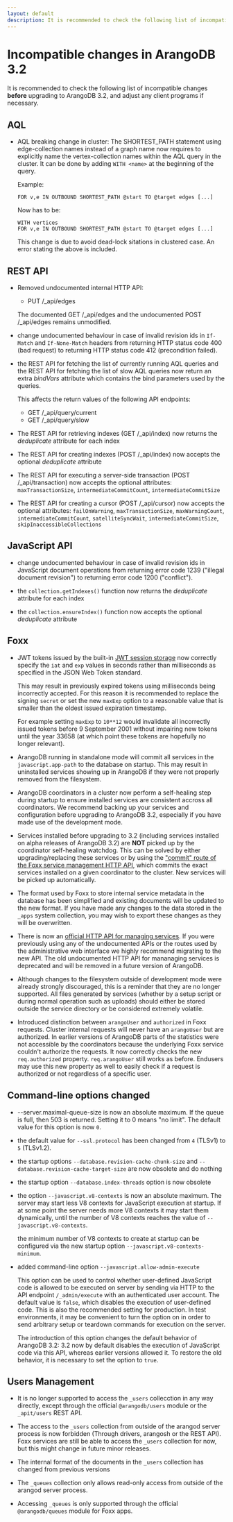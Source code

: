 ```yaml
---
layout: default
description: It is recommended to check the following list of incompatible changes beforeupgrading to ArangoDB 3
---
```

Incompatible changes in ArangoDB 3.2
====================================

It is recommended to check the following list of incompatible changes **before**
upgrading to ArangoDB 3.2, and adjust any client programs if necessary.

AQL
---

* AQL breaking change in cluster:
  The SHORTEST_PATH statement using edge-collection names instead
  of a graph name now requires to explicitly name the vertex-collection names
  within the AQL query in the cluster. It can be done by adding `WITH <name>`
  at the beginning of the query.

  Example:
  ```
  FOR v,e IN OUTBOUND SHORTEST_PATH @start TO @target edges [...]
  ```

  Now has to be:

  ```
  WITH vertices
  FOR v,e IN OUTBOUND SHORTEST_PATH @start TO @target edges [...]
  ```

  This change is due to avoid dead-lock sitations in clustered case.
  An error stating the above is included.


REST API
--------

* Removed undocumented internal HTTP API:
  * PUT /_api/edges

  The documented GET /_api/edges and the undocumented POST /_api/edges remains unmodified.

* change undocumented behaviour in case of invalid revision ids in
  `If-Match` and `If-None-Match` headers from returning HTTP status code 400 (bad request)
  to returning HTTP status code 412 (precondition failed).

* the REST API for fetching the list of currently running AQL queries and the REST API
  for fetching the list of slow AQL queries now return an extra *bindVars* attribute which
  contains the bind parameters used by the queries.

  This affects the return values of the following API endpoints:
  * GET /_api/query/current
  * GET /_api/query/slow

* The REST API for retrieving indexes (GET /_api/index) now returns the *deduplicate*
  attribute for each index

* The REST API for creating indexes (POST /_api/index) now accepts the optional *deduplicate*
  attribute

* The REST API for executing a server-side transaction (POST /_api/transaction) now accepts the optional attributes: `maxTransactionSize`, `intermediateCommitCount`, `intermediateCommitSize`

* The REST API for creating a cursor (POST /_api/cursor) now accepts the optional attributes: `failOnWarning`, `maxTransactionSize`, `maxWarningCount`, `intermediateCommitCount`, `satelliteSyncWait`, `intermediateCommitSize`, `skipInaccessibleCollections`

JavaScript API
--------------

* change undocumented behaviour in case of invalid revision ids in
  JavaScript document operations from returning error code 1239 ("illegal document revision")
  to returning error code 1200 ("conflict").

* the `collection.getIndexes()` function now returns the *deduplicate* attribute for each index

* the `collection.ensureIndex()` function now accepts the optional *deduplicate* attribute


Foxx
----

* JWT tokens issued by the built-in [JWT session storage](foxx-sessions-storages-jwt.html) now correctly specify the `iat` and `exp` values in seconds rather than milliseconds as specified in the JSON Web Token standard.

  This may result in previously expired tokens using milliseconds being incorrectly accepted. For this reason it is recommended to replace the signing `secret` or set the new `maxExp` option to a reasonable value that is smaller than the oldest issued expiration timestamp.

  For example setting `maxExp` to `10**12` would invalidate all incorrectly issued tokens before 9 September 2001 without impairing new tokens until the year 33658 (at which point these tokens are hopefully no longer relevant).

* ArangoDB running in standalone mode will commit all services in the `javascript.app-path` to the database on startup. This may result in uninstalled services showing up in ArangoDB if they were not properly removed from the filesystem.

* ArangoDB coordinators in a cluster now perform a self-healing step during startup to ensure installed services are consistent accross all coordinators. We recommend backing up your services and configuration before upgrading to ArangoDB 3.2, especially if you have made use of the development mode.

* Services installed before upgrading to 3.2 (including services installed on alpha releases of ArangoDB 3.2) are **NOT** picked up by the coordinator self-healing watchdog. This can be solved by either upgrading/replacing these services or by using the ["commit" route of the Foxx service management HTTP API](../http/foxx-miscellaneous.html), which commits the exact services installed on a given coordinator to the cluster. New services will be picked up automatically.

* The format used by Foxx to store internal service metadata in the database has been simplified and existing documents will be updated to the new format. If you have made any changes to the data stored in the `_apps` system collection, you may wish to export these changes as they will be overwritten.

* There is now an [official HTTP API for managing services](../http/foxx.html). If you were previously using any of the undocumented APIs or the routes used by the administrative web interface we highly recommend migrating to the new API. The old undocumented HTTP API for mananaging services is deprecated and will be removed in a future version of ArangoDB.

* Although changes to the filesystem outside of development mode were already strongly discouraged, this is a reminder that they are no longer supported. All files generated by services (whether by a setup script or during normal operation such as uploads) should either be stored outside the service directory or be considered extremely volatile.

* Introduced distinction between `arangoUser` and `authorized` in Foxx requests. Cluster internal requests will never have an `arangoUser` but are authorized. In earlier versions of ArangoDB parts of the statistics were not accessible by the coordinators because the underlying Foxx service couldn't authorize the requests. It now correctly checks the new `req.authorized` property. `req.arangoUser` still works as before. Endusers may use this new property as well to easily check if a request is authorized or not regardless of a specific user.


Command-line options changed
----------------------------

* --server.maximal-queue-size is now an absolute maximum. If the queue is
  full, then 503 is returned. Setting it to 0 means "no limit". The default
  value for this option is now `0`.

* the default value for `--ssl.protocol` has been changed from `4` (TLSv1) to `5` (TLSv1.2).

* the startup options `--database.revision-cache-chunk-size` and
  `--database.revision-cache-target-size` are now obsolete and do nothing

* the startup option `--database.index-threads` option is now obsolete

* the option `--javascript.v8-contexts` is now an absolute maximum. The server
  may start less V8 contexts for JavaScript execution at startup. If at some
  point the server needs more V8 contexts it may start them dynamically, until
  the number of V8 contexts reaches the value of `--javascript.v8-contexts`.

  the minimum number of V8 contexts to create at startup can be configured via
  the new startup option `--javascript.v8-contexts-minimum`.

* added command-line option `--javascript.allow-admin-execute`

  This option can be used to control whether user-defined JavaScript code
  is allowed to be executed on server by sending via HTTP to the API endpoint
  `/_admin/execute`  with an authenticated user account.
  The default value is `false`, which disables the execution of user-defined
  code. This is also the recommended setting for production. In test environments,
  it may be convenient to turn the option on in order to send arbitrary setup
  or teardown commands for execution on the server.

  The introduction of this option changes the default behavior of ArangoDB 3.2:
  3.2 now by default disables the execution of JavaScript code via this API,
  whereas earlier versions allowed it. To restore the old behavior, it is
  necessary to set the option to `true`.


Users Management
----------------------

* It is no longer supported to access the `_users` collecction in any way directly, except through the official `@arangodb/users` module or the `_apit/users` REST API.

* The access to the `_users` collection from outside of the arangod server process is now forbidden (Through drivers, arangosh or the REST API). Foxx services are still be able to access the `_users` collection for now, but this might change in future minor releases.

* The internal format of the documents in the `_users` collection has changed from previous versions

* The `_queues` collection only allows read-only access from outside of the arangod server process.

* Accessing `_queues` is only supported through the official `@arangodb/queues` module for Foxx apps.
